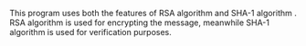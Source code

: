 This program uses both the features of RSA algorithm and SHA-1 algorithm .
RSA algorithm is used for encrypting the message, meanwhile SHA-1 algorithm is used for verification purposes. 
